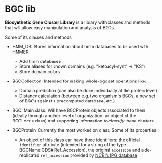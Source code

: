 # BGC lib

**Biosynthetic Gene Cluster Library** is a library with classes and methods that will allow easy manipulation and analysis of BGCs. 

Some of its classes and methods:

* HMM_DB: Stores information about hmm databases to be used with [HMMER](http://hmmer.org/)
  - Add hmm databases
  - Store aliases for known domains (e.g. "ketoacyl-synt" -> "KS")
  - Store domain colors

* BGCCollection: Intended for making whole-bgc set operations like:
  - Domain prediction (can also be done individually at the protein level)
  - Distance calculation (between e.g. two organism's BGCs, a new set of BGCs against a precomputed database, etc.)

* BGC: Main class. Will have BGCProtein objects associated to them (ideally through another level of organization: an object of the BGCLocus class) and supporting information to *classify* these clusters.

* BGCProtein: Currently the most worked on class. Some of its properties:
  - An object of this class can have three identifiers: the official `identifier` attribute (intended for a string of the type BGCName:CDS#:Ref_Accession), the original `accession` and a de-replicated `ref_accession` provided by [NCBI's IPG database](https://www.ncbi.nlm.nih.gov/ipg)

